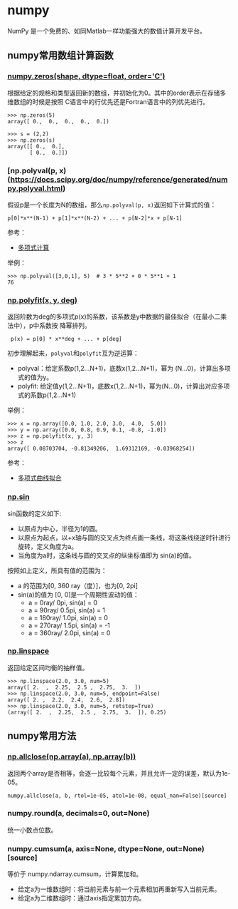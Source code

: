 # numpy

NumPy 是一个免费的、如同Matlab一样功能强大的数值计算开发平台。

## numpy常用数组计算函数

### [numpy.zeros(shape, dtype=float, order='C')](https://docs.scipy.org/doc/numpy/reference/generated/numpy.zeros.html)

根据给定的规格和类型返回新的数组，并初始化为0。其中的order表示在存储多维数组的时候是按照
C语言中的行优先还是Fortran语言中的列优先进行。

```
>>> np.zeros(5)
array([ 0.,  0.,  0.,  0.,  0.])

>>> s = (2,2)
>>> np.zeros(s)
array([[ 0.,  0.],
       [ 0.,  0.]])
```

### [np.polyval(p, x)(https://docs.scipy.org/doc/numpy/reference/generated/numpy.polyval.html)

假设p是一个长度为N的数组，那么`np.polyval(p, x)`返回如下计算式的值：

```
p[0]*x**(N-1) + p[1]*x**(N-2) + ... + p[N-2]*x + p[N-1]
```

参考：

- [多项式计算](https://ww2.mathworks.cn/help/matlab/ref/polyval.html)

举例：

```
>>> np.polyval([3,0,1], 5)  # 3 * 5**2 + 0 * 5**1 + 1
76
```

### [np.polyfit(x, y, deg)](https://docs.scipy.org/doc/numpy/reference/generated/numpy.polyfit.html)

返回阶数为deg的多项式p(x)的系数，该系数是y中数据的最佳拟合（在最小二乘法中），p中系数按
降幂排列。

```
 p(x) = p[0] * x**deg + ... + p[deg]
```

初步理解起来，`polyval`和`polyfit`互为逆运算：

- polyval：给定系数p(1,2...N+1)，底数x(1,2...N+1)，幂为 (N...0)，计算出多项式的值为y。
- polyfit: 给定值y(1,2...N+1)，底数x(1,2...N+1)，幂为(N...0)，计算出对应多项式的系数p(1,2...N+1)


举例：

```
>>> x = np.array([0.0, 1.0, 2.0, 3.0,  4.0,  5.0])
>>> y = np.array([0.0, 0.8, 0.9, 0.1, -0.8, -1.0])
>>> z = np.polyfit(x, y, 3)
>>> z
array([ 0.08703704, -0.81349206,  1.69312169, -0.03968254])
```

参考：

- [多项式曲线拟合](https://ww2.mathworks.cn/help/matlab/ref/polyfit.html)

### [np.sin](https://docs.scipy.org/doc/numpy-1.9.3/reference/generated/numpy.sin.html)

sin函数的定义如下:

- 以原点为中心，半径为1的圆。
- 以原点为起点，以+x轴与圆的交叉点为终点画一条线，将这条线绕逆时针进行旋转，定义角度为a。
- 当角度为a时，这条线与圆的交叉点的纵坐标值即为 sin(a)的值。

按照如上定义，所具有值的范围为：

- a 的范围为[0, 360 ray（度）]，也为[0, 2pi]
- sin(a)的值为 [0, 0]是一个周期性波动的值：
  - a = 0ray/ 0pi, sin(a) = 0
  - a = 90ray/ 0.5pi, sin(a) = 1
  - a = 180ray/ 1.0pi, sin(a) = 0
  - a = 270ray/ 1.5pi, sin(a) = -1
  - a = 360ray/ 2.0pi, sin(a) = 0

### [np.linspace](https://docs.scipy.org/doc/numpy/reference/generated/numpy.linspace.html)

返回给定区间均衡的抽样值。

```
>>> np.linspace(2.0, 3.0, num=5)
array([ 2.  ,  2.25,  2.5 ,  2.75,  3.  ])
>>> np.linspace(2.0, 3.0, num=5, endpoint=False)
array([ 2. ,  2.2,  2.4,  2.6,  2.8])
>>> np.linspace(2.0, 3.0, num=5, retstep=True)
(array([ 2.  ,  2.25,  2.5 ,  2.75,  3.  ]), 0.25)
```

## numpy常用方法

### [np.allclose(np.array(a), np.array(b))](https://docs.scipy.org/doc/numpy/reference/generated/numpy.allclose.html)

返回两个array是否相等，会逐一比较每个元素，并且允许一定的误差，默认为1e-05。

```
numpy.allclose(a, b, rtol=1e-05, atol=1e-08, equal_nan=False)[source]
```

### numpy.round(a, decimals=0, out=None)

统一小数点位数。

### numpy.cumsum(a, axis=None, dtype=None, out=None)[source]

等价于 numpy.ndarray.cumsum，计算累加和。

- 给定a为一维数组时：将当前元素与前一个元素相加再重新写入当前元素。
- 给定a为二维数组时：通过axis指定累加方向。
